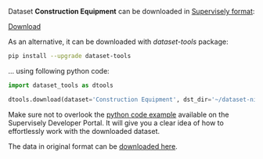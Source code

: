 Dataset **Сonstruction Equipment** can be downloaded in [Supervisely format](https://developer.supervisely.com/api-references/supervisely-annotation-json-format):

 [Download](https://assets.supervisely.com/supervisely-supervisely-assets-public/teams_storage/O/y/bp/dRTEfOgywQFdl8h5mvYr4msZMehMrfeMGATmSYIetjnXxdpv8n8T4fQeCdGGYjIDItkTgZTeNjfrAvUTk38gYM96DrMkDw8B73g0nPNaB9gRaCxpoG6L6zS7Vg9b.tar)

As an alternative, it can be downloaded with *dataset-tools* package:
``` bash
pip install --upgrade dataset-tools
```

... using following python code:
``` python
import dataset_tools as dtools

dtools.download(dataset='Сonstruction Equipment', dst_dir='~/dataset-ninja/')
```
Make sure not to overlook the [python code example](https://developer.supervisely.com/getting-started/python-sdk-tutorials/iterate-over-a-local-project) available on the Supervisely Developer Portal. It will give you a clear idea of how to effortlessly work with the downloaded dataset.

The data in original format can be [downloaded here](https://www.kaggle.com/datasets/kartaviychert/arh-df).